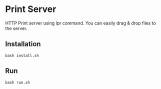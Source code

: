 Print Server
=======
HTTP Print server using lpr command. You can easily drag & drop files to the server.


## Installation

`bash install.sh`

## Run

`bash run.sh`